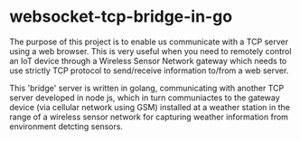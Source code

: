 # websocket-tcp-bridge-in-go

The purpose of this project is to enable us communicate with a TCP server using a web browser. This is very useful when you need to remotely control an IoT device 
through a Wireless Sensor Network gateway which needs to use strictly TCP protocol to send/receive information to/from a web server.

This 'bridge' server is written in golang, communicating with another TCP server developed in node js, which in turn communiactes to the gateway device (via cellular network using GSM) installed at a weather station in the range of a wireless sensor network for capturing weather information from environment detcting sensors.

